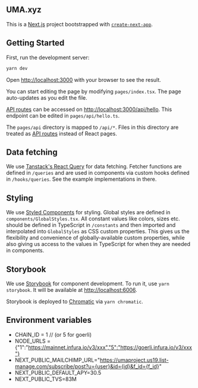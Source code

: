 ## UMA.xyz

This is a [Next.js](https://nextjs.org/) project bootstrapped with [`create-next-app`](https://github.com/vercel/next.js/tree/canary/packages/create-next-app).

## Getting Started

First, run the development server:

```bash
yarn dev
```

Open [http://localhost:3000](http://localhost:3000) with your browser to see the result.

You can start editing the page by modifying `pages/index.tsx`. The page auto-updates as you edit the file.

[API routes](https://nextjs.org/docs/api-routes/introduction) can be accessed on [http://localhost:3000/api/hello](http://localhost:3000/api/hello). This endpoint can be edited in `pages/api/hello.ts`.

The `pages/api` directory is mapped to `/api/*`. Files in this directory are treated as [API routes](https://nextjs.org/docs/api-routes/introduction) instead of React pages.

## Data fetching

We use [Tanstack's React Query](https://tanstack.com/query/v4) for data fetching. Fetcher functions are defined in `/queries` and are used in components via custom hooks defined in `/hooks/queries`. See the example implementations in there.

## Styling

We use [Styled Components](https://styled-components.com/) for styling. Global styles are defined in `components/GlobalStyles.tsx`. All constant values like colors, sizes etc. should be defined in TypeScript in `/constants` and then imported and interpolated into `GlobalStyles` as CSS custom properties. This gives us the flexibility and convenience of globally-available custom properties, while also giving us access to the values in TypeScript for when they are needed in components.

## Storybook

We use [Storybook](https://storybook.js.org/) for component development. To run it, use `yarn storybook`. It will be available at [http://localhost:6006](http://localhost:6006).

Storybook is deployed to [Chromatic](https://chromatic.com) via `yarn chromatic`.

## Environment variables

- CHAIN_ID = 1 // (or 5 for goerli)
- NODE_URLS ={"1":"<https://mainnet.infura.io/v3/xxx","5":"https://goerli.infura.io/v3/xxx"}>
- NEXT_PUBLIC_MAILCHIMP_URL="<https://umaproject.us19.list-manage.com/subscribe/post?u={user}&id={id}&f_id={f_id}>"
- NEXT_PUBLIC_DEFAULT_APY=30.5
- NEXT_PUBLIC_TVS=83M
